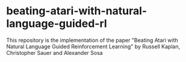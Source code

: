# beating-atari-with-natural-language-guided-rl
This repository is the implementation of the paper "Beating Atari with Natural Language Guided Reinforcement Learning" by Russell Kaplan, Christopher Sauer and Alexander Sosa
